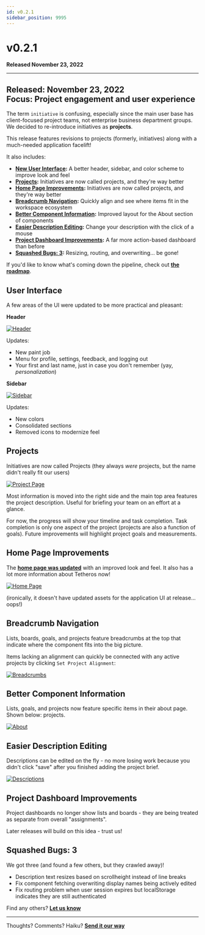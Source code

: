 ```yaml
---
id: v0.2.1
sidebar_position: 9995
---  
```


# v0.2.1
**Released November 23, 2022**
  
---

**Released:** November 23, 2022  
**Focus:** Project engagement and user experience  
---  

The term `initiative` is confusing, especially since the main user base has client-focused project teams, not enterprise business department groups.  We decided to re-introduce initiatives as **projects**.  
  
This release features revisions to projects (formerly, initiatives) along with a much-needed application facelift!
  
It also includes:  
- **[New User Interface](#user-interface):** A better header, sidebar, and color scheme to improve look and feel
- **[Projects](#projects):** Initiatives are now called projects, and they're way better 
- **[Home Page Improvements](#home-page-improvements):** Initiatives are now called projects, and they're way better 
- **[Breadcrumb Navigation](#breadcrumb-navigation):** Quickly align and see where items fit in the workspace ecosystem 
- **[Better Component Information](#better-component-information):** Improved layout for the About section of components 
- **[Easier Description Editing](#easier-description-editing):** Change your description with the click of a mouse 
- **[Project Dashboard Improvements](#project-dashboard-improvements):** A far more action-based dashboard than before 
- **[Squashed Bugs: 3](#squashed-bugs-3):** Resizing, routing, and overwriting... be gone! 

  
If you'd like to know what's coming down the pipeline, check out **[the roadmap](/docs/roadmap)**.  
## User Interface  
A few areas of the UI were updated to be more practical and pleasant:  
  
**Header**  
  
[![Header](../assets/v021-header.png)](../assets/v021-header.png)  
  
Updates:  
- New paint job  
- Menu for profile, settings, feedback, and logging out  
- Your first and last name, just in case you don't remember (yay, *personalization*)  
  
**Sidebar**  
  
[![Sidebar](../assets/v021-sidebar.png)](../assets/v021-sidebar.png)  
  
Updates:  
- New colors
- Consolidated sections  
- Removed icons to modernize feel
 

## Projects  
Initiatives are now called Projects (they always *were* projects, but the name didn't really fit our users)  
  
[![Project Page](../assets/v021-projects.png)](../assets/v021-projects.png)  
  
Most information is moved into the right side and the main top area features the project description.  Useful for briefing your team on an effort at a glance.  
  
For now, the progress will show your timeline and task completion.  Task completion is only one aspect of the project (projects are also a function of goals).  Future improvements will highlight project goals and measurements.
  
## Home Page Improvements
The [**home page was updated**](https://tetheros.com/welcome) with an improved look and feel.  It also has a lot more information about Tetheros now!
  
[![Home Page](../assets/v021-homepage.png)](../assets/v021-homepage.png)  
  
(ironically, it doesn't have updated assets for the application UI at release... oops!)

## Breadcrumb Navigation
Lists, boards, goals, and projects feature breadcrumbs at the top that indicate where the component fits into the big picture.  
  
Items lacking an alignment can quickly be connected with any active projects by clicking `Set Project Alignment`:  
  
[![Breadcrumbs](../assets/v021-breadcrumbs.png)](../assets/v021-breadcrumbs.png)  


## Better Component Information  
Lists, goals, and projects now feature specific items in their about page.  Shown below: projects.  

[![About](../assets/v021-about.png)](../assets/v021-about.png)  
  

## Easier Description Editing  
Descriptions can be edited on the fly - no more losing work because you didn't click "save" after you finished adding the project brief.  

[![Descriptions](../assets/v021-descriptions.gif)](../assets/v021-descriptions.gif)   

## Project Dashboard Improvements  
Project dashboards no longer show lists and boards - they are being treated as separate from overall "assignments".  

Later releases will build on this idea - trust us!  

## Squashed Bugs: 3  
We got three (and found a few others, but they crawled away)!  
- Description text resizes based on scrollheight instead of line breaks  
- Fix component fetching overwriting display names being actively edited
- Fix routing problem when user session expires but localStorage indicates they are still authenticated  
  
Find any others?  **[Let us know](mailto:ideas@tetheros.com)**

---  
Thoughts?  Comments?  Haiku?  **[Send it our way](mailto:ideas@tetheros.com)**